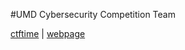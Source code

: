 #UMD Cybersecurity Competition Team

[ctftime](https://ctftime.org/team/22066)   |   [webpage](csec.umd.edu)    
